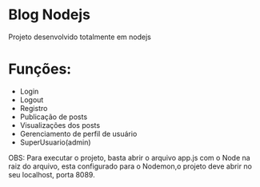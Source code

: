 # Blog Nodejs

Projeto desenvolvido totalmente em nodejs

# Funções:

- Login
- Logout
- Registro
- Publicação de posts
- Visualizações dos posts
- Gerenciamento de perfil de usuário
- SuperUsuario(admin)

OBS: Para executar o projeto, basta abrir o arquivo app.js com o Node na raiz do arquivo, esta configurado para o Nodemon,o projeto deve abrir no seu localhost, porta 8089.
